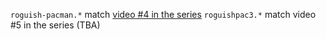 ``roguish-pacman.*`` match [video #4 in the series](https://www.youtube.com/watch?v=Nc-6r9MvHoM)
``roguishpac3.*`` match video #5 in the series (TBA)


